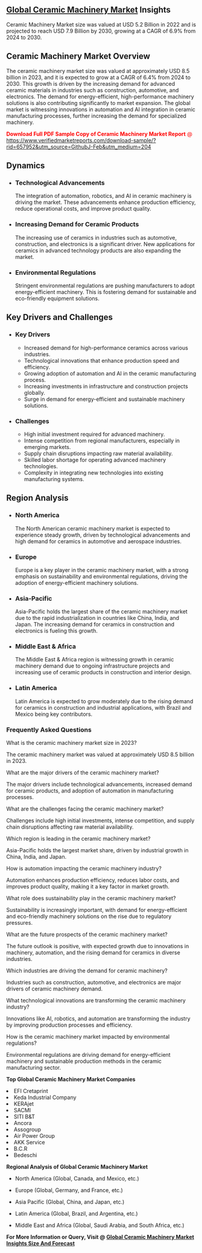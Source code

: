 <h2><a href="https://www.verifiedmarketreports.com/download-sample/?rid=657952&amp;utm_source=GithubJ&amp;utm_medium=204" target="_blank">Global Ceramic Machinery Market</a> Insights</h2><p>Ceramic Machinery Market size was valued at USD 5.2 Billion in 2022 and is projected to reach USD 7.9 Billion by 2030, growing at a CAGR of 6.9% from 2024 to 2030.</p><p> <!DOCTYPE html> <html lang="en"> <head> <meta charset="UTF-8"> <meta name="viewport" content="width=device-width, initial-scale=1.0"> <title>Ceramic Machinery Market Overview</title> </head> <body> <h2>Ceramic Machinery Market Overview</h2> <p>The ceramic machinery market size was valued at approximately USD 8.5 billion in 2023, and it is expected to grow at a CAGR of 6.4% from 2024 to 2030. This growth is driven by the increasing demand for advanced ceramic materials in industries such as construction, automotive, and electronics. The demand for energy-efficient, high-performance machinery solutions is also contributing significantly to market expansion. The global market is witnessing innovations in automation and AI integration in ceramic manufacturing processes, further increasing the demand for specialized machinery.</p> <p><p><span class=""><span style="color: #ff0000;"><strong>Download Full PDF Sample Copy of Ceramic Machinery Market Report</strong> @ </span><a href="https://www.verifiedmarketreports.com/download-sample/?rid=657952&amp;utm_source=GithubJ-Feb&amp;utm_medium=204" target="_blank">https://www.verifiedmarketreports.com/download-sample/?rid=657952&amp;utm_source=GithubJ-Feb&amp;utm_medium=204</a></span></p></p> <h2>Dynamics</h2> <ul> <li> <h3>Technological Advancements</h3> The integration of automation, robotics, and AI in ceramic machinery is driving the market. These advancements enhance production efficiency, reduce operational costs, and improve product quality. </li> <li> <h3>Increasing Demand for Ceramic Products</h3> The increasing use of ceramics in industries such as automotive, construction, and electronics is a significant driver. New applications for ceramics in advanced technology products are also expanding the market. </li> <li> <h3>Environmental Regulations</h3> Stringent environmental regulations are pushing manufacturers to adopt energy-efficient machinery. This is fostering demand for sustainable and eco-friendly equipment solutions. </li> </ul> <h2>Key Drivers and Challenges</h2> <ul> <li> <h3>Key Drivers</h3> <ul> <li>Increased demand for high-performance ceramics across various industries.</li> <li>Technological innovations that enhance production speed and efficiency.</li> <li>Growing adoption of automation and AI in the ceramic manufacturing process.</li> <li>Increasing investments in infrastructure and construction projects globally.</li> <li>Surge in demand for energy-efficient and sustainable machinery solutions.</li> </ul> </li> <li> <h3>Challenges</h3> <ul> <li>High initial investment required for advanced machinery.</li> <li>Intense competition from regional manufacturers, especially in emerging markets.</li> <li>Supply chain disruptions impacting raw material availability.</li> <li>Skilled labor shortage for operating advanced machinery technologies.</li> <li>Complexity in integrating new technologies into existing manufacturing systems.</li> </ul> </li> </ul> <h2>Region Analysis</h2> <ul> <li> <h3>North America</h3> The North American ceramic machinery market is expected to experience steady growth, driven by technological advancements and high demand for ceramics in automotive and aerospace industries. </li> <li> <h3>Europe</h3> Europe is a key player in the ceramic machinery market, with a strong emphasis on sustainability and environmental regulations, driving the adoption of energy-efficient machinery solutions. </li> <li> <h3>Asia-Pacific</h3> Asia-Pacific holds the largest share of the ceramic machinery market due to the rapid industrialization in countries like China, India, and Japan. The increasing demand for ceramics in construction and electronics is fueling this growth. </li> <li> <h3>Middle East & Africa</h3> The Middle East & Africa region is witnessing growth in ceramic machinery demand due to ongoing infrastructure projects and increasing use of ceramic products in construction and interior design. </li> <li> <h3>Latin America</h3> Latin America is expected to grow moderately due to the rising demand for ceramics in construction and industrial applications, with Brazil and Mexico being key contributors. </li> </ul> <h3>Frequently Asked Questions</h3> <p>What is the ceramic machinery market size in 2023?</p> <p>The ceramic machinery market was valued at approximately USD 8.5 billion in 2023.</p> <p>What are the major drivers of the ceramic machinery market?</p> <p>The major drivers include technological advancements, increased demand for ceramic products, and adoption of automation in manufacturing processes.</p> <p>What are the challenges facing the ceramic machinery market?</p> <p>Challenges include high initial investments, intense competition, and supply chain disruptions affecting raw material availability.</p> <p>Which region is leading in the ceramic machinery market?</p> <p>Asia-Pacific holds the largest market share, driven by industrial growth in China, India, and Japan.</p> <p>How is automation impacting the ceramic machinery industry?</p> <p>Automation enhances production efficiency, reduces labor costs, and improves product quality, making it a key factor in market growth.</p> <p>What role does sustainability play in the ceramic machinery market?</p> <p>Sustainability is increasingly important, with demand for energy-efficient and eco-friendly machinery solutions on the rise due to regulatory pressures.</p> <p>What are the future prospects of the ceramic machinery market?</p> <p>The future outlook is positive, with expected growth due to innovations in machinery, automation, and the rising demand for ceramics in diverse industries.</p> <p>Which industries are driving the demand for ceramic machinery?</p> <p>Industries such as construction, automotive, and electronics are major drivers of ceramic machinery demand.</p> <p>What technological innovations are transforming the ceramic machinery industry?</p> <p>Innovations like AI, robotics, and automation are transforming the industry by improving production processes and efficiency.</p> <p>How is the ceramic machinery market impacted by environmental regulations?</p> <p>Environmental regulations are driving demand for energy-efficient machinery and sustainable production methods in the ceramic manufacturing sector.</p> </body> </html> </p><p><strong>Top Global Ceramic Machinery Market Companies</strong></p><div data-test-id=""><p><li>EFI Cretaprint</li><li> Keda Industrial Company</li><li> KERAjet</li><li> SACMI</li><li> SITI B&T</li><li> Ancora</li><li> Assogroup</li><li> Air Power Group</li><li> AKK Service</li><li> B.C.R</li><li> Bedeschi</li></p><div><strong>Regional Analysis of&nbsp;Global Ceramic Machinery Market</strong></div><ul><li dir="ltr"><p dir="ltr">North America&nbsp;(Global, Canada, and Mexico, etc.)</p></li><li dir="ltr"><p dir="ltr">Europe (Global, Germany, and France, etc.)</p></li><li dir="ltr"><p dir="ltr">Asia Pacific&nbsp;(Global, China, and Japan, etc.)</p></li><li dir="ltr"><p dir="ltr">Latin America&nbsp;(Global, Brazil, and Argentina, etc.)</p></li><li dir="ltr">Middle East and Africa&nbsp;(Global, Saudi Arabia, and South Africa, etc.)</li></ul><p><strong>For More Information or Query, Visit @&nbsp;</strong><strong><a href="https://www.verifiedmarketreports.com/product/ceramic-machinery-market/?utm_source=GithubJ&amp;utm_medium=204" target="_blank">Global Ceramic Machinery Market Insights Size And Forecast</a></strong></p></div>
